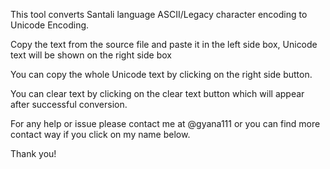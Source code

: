 This tool converts Santali language ASCII/Legacy character encoding to Unicode Encoding. 

Copy the text from the source file and paste it in the left side box, Unicode text will be shown on the right side box

You can copy the whole Unicode text by clicking on the right side button.

You can clear text by clicking on the clear text button which will appear after successful conversion.

For any help or issue please contact me at @gyana111 or you can find more contact way if you click on my name below.

Thank you!
